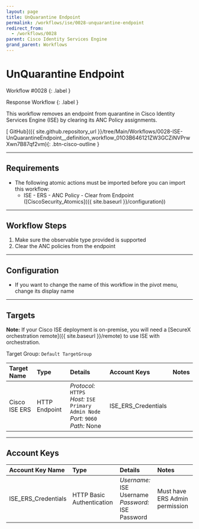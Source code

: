 ```yaml
---
layout: page
title: UnQuarantine Endpoint
permalink: /workflows/ise/0028-unquarantine-endpoint
redirect_from:
  - /workflows/0028
parent: Cisco Identity Services Engine
grand_parent: Workflows
---
```


# UnQuarantine Endpoint
<div markdown="1">
Workflow #0028
{: .label }

Response Workflow
{: .label }
</div>

This workflow removes an endpoint from quarantine in Cisco Identity Services Engine (ISE) by clearing its ANC Policy assignments.

[<i class="fab fa-github mr-1"></i> GitHub]({{ site.github.repository_url }}/tree/Main/Workflows/0028-ISE-UnQuarantineEndpoint__definition_workflow_01O3B646121ZW3GCZiNVPrwXwn7B87qf2vm){: .btn-cisco-outline }

---

## Requirements
* The following atomic actions must be imported before you can import this workflow:
	* ISE - ERS - ANC Policy - Clear from Endpoint ([CiscoSecurity_Atomics]({{ site.baseurl }}/configuration))

---

## Workflow Steps
1. Make sure the observable type provided is supported
1. Clear the ANC policies from the endpoint

---

## Configuration
* If you want to change the name of this workflow in the pivot menu, change its display name

---

## Targets
**Note:** If your Cisco ISE deployment is on-premise, you will need a [SecureX orchestration remote]({{ site.baseurl }}/remote) to use ISE with orchestration.

Target Group: `Default TargetGroup`

| Target Name | Type | Details | Account Keys | Notes |
|:------------|:-----|:--------|:-------------|:------|
| Cisco ISE ERS | HTTP Endpoint | _Protocol:_ `HTTPS`<br />_Host:_ `ISE Primary Admin Node`<br />_Port:_ `9060`<br />_Path:_ None | ISE_ERS_Credentials | |

---

## Account Keys

| Account Key Name | Type | Details | Notes |
|:-----------------|:-----|:--------|:------|
| ISE_ERS_Credentials | HTTP Basic Authentication | _Username:_ ISE Username<br />_Password:_ ISE Password | Must have ERS Admin permission |
